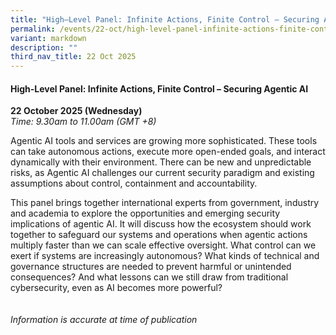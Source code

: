 ```yaml
---
title: "High–Level Panel: Infinite Actions, Finite Control – Securing Agentic AI"
permalink: /events/22-oct/high-level-panel-infinite-actions-finite-control-securing-agentic-ai/
variant: markdown
description: ""
third_nav_title: 22 Oct 2025
---
```

#### **High-Level Panel: Infinite Actions, Finite Control – Securing Agentic AI**

**22 October 2025 (Wednesday)**  
*Time: 9.30am to 11.00am (GMT +8)*

Agentic AI tools and services are growing more sophisticated. These tools can take autonomous actions, execute more open-ended goals, and interact dynamically with their environment. There can be new and unpredictable risks, as Agentic AI challenges our current security paradigm and existing assumptions about control, containment and accountability.
 
This panel brings together international experts from government, industry and academia to explore the opportunities and emerging security implications of agentic AI. It will discuss how the ecosystem should work together to safeguard our systems and operations when agentic actions multiply faster than we can scale effective oversight. What control can we exert if systems are increasingly autonomous? What kinds of technical and governance structures are needed to prevent harmful or unintended consequences? And what lessons can we still draw from traditional cybersecurity, even as AI becomes more powerful? 
<br><br><br>
*Information is accurate at time of publication*